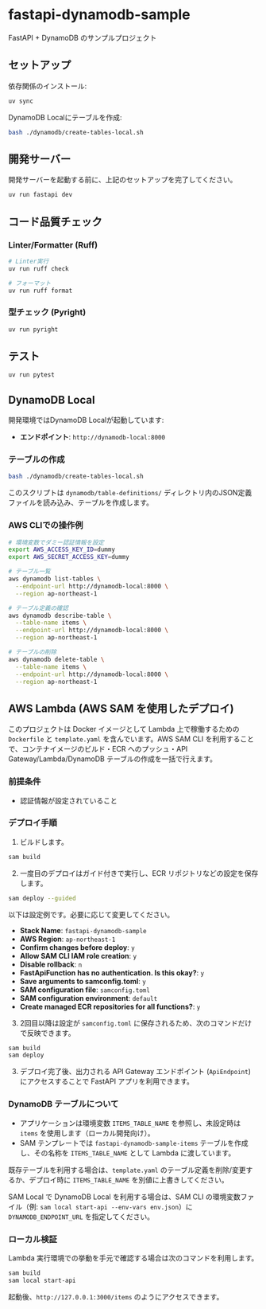 # fastapi-dynamodb-sample

FastAPI + DynamoDB のサンプルプロジェクト

## セットアップ

依存関係のインストール:

```bash
uv sync
```

DynamoDB Localにテーブルを作成:

```bash
bash ./dynamodb/create-tables-local.sh
```

## 開発サーバー

開発サーバーを起動する前に、上記のセットアップを完了してください。

```bash
uv run fastapi dev
```

## コード品質チェック

### Linter/Formatter (Ruff)

```bash
# Linter実行
uv run ruff check

# フォーマット
uv run ruff format
```

### 型チェック (Pyright)

```bash
uv run pyright
```

## テスト

```bash
uv run pytest
```

## DynamoDB Local

開発環境ではDynamoDB Localが起動しています:

- **エンドポイント**: `http://dynamodb-local:8000`

### テーブルの作成

```bash
bash ./dynamodb/create-tables-local.sh
```

このスクリプトは `dynamodb/table-definitions/` ディレクトリ内のJSON定義ファイルを読み込み、テーブルを作成します。

### AWS CLIでの操作例

```bash
# 環境変数でダミー認証情報を設定
export AWS_ACCESS_KEY_ID=dummy
export AWS_SECRET_ACCESS_KEY=dummy

# テーブル一覧
aws dynamodb list-tables \
  --endpoint-url http://dynamodb-local:8000 \
  --region ap-northeast-1

# テーブル定義の確認
aws dynamodb describe-table \
  --table-name items \
  --endpoint-url http://dynamodb-local:8000 \
  --region ap-northeast-1

# テーブルの削除
aws dynamodb delete-table \
  --table-name items \
  --endpoint-url http://dynamodb-local:8000 \
  --region ap-northeast-1
```

## AWS Lambda (AWS SAM を使用したデプロイ)

このプロジェクトは Docker イメージとして Lambda 上で稼働するための `Dockerfile` と `template.yaml` を含んでいます。AWS SAM CLI を利用することで、コンテナイメージのビルド・ECR へのプッシュ・API Gateway/Lambda/DynamoDB テーブルの作成を一括で行えます。

### 前提条件

- 認証情報が設定されていること

### デプロイ手順

1. ビルドします。

  ```bash
  sam build
  ```

2. 一度目のデプロイはガイド付きで実行し、ECR リポジトリなどの設定を保存します。

  ```bash
  sam deploy --guided
  ```

  以下は設定例です。必要に応じて変更してください。

  - **Stack Name**: `fastapi-dynamodb-sample`
  - **AWS Region**: `ap-northeast-1`
  - **Confirm changes before deploy**: `y`
  - **Allow SAM CLI IAM role creation**: `y`
  - **Disable rollback**: `n`
  - **FastApiFunction has no authentication. Is this okay?**: `y`
  - **Save arguments to samconfig.toml**: `y`
  - **SAM configuration file**: `samconfig.toml`
  - **SAM configuration environment**: `default`
  - **Create managed ECR repositories for all functions?**: `y`

3. 2回目以降は設定が `samconfig.toml` に保存されるため、次のコマンドだけで反映できます。

  ```bash
  sam build
  sam deploy
  ```

3. デプロイ完了後、出力される API Gateway エンドポイント (`ApiEndpoint`) にアクセスすることで FastAPI アプリを利用できます。

### DynamoDB テーブルについて

- アプリケーションは環境変数 `ITEMS_TABLE_NAME` を参照し、未設定時は `items` を使用します（ローカル開発向け）。
- SAM テンプレートでは `fastapi-dynamodb-sample-items` テーブルを作成し、その名称を `ITEMS_TABLE_NAME` として Lambda に渡しています。

既存テーブルを利用する場合は、`template.yaml` のテーブル定義を削除/変更するか、デプロイ時に `ITEMS_TABLE_NAME` を別値に上書きしてください。

SAM Local で DynamoDB Local を利用する場合は、SAM CLI の環境変数ファイル（例: `sam local start-api --env-vars env.json`）に `DYNAMODB_ENDPOINT_URL` を指定してください。

### ローカル検証

Lambda 実行環境での挙動を手元で確認する場合は次のコマンドを利用します。

```bash
sam build
sam local start-api
```

起動後、`http://127.0.0.1:3000/items` のようにアクセスできます。

